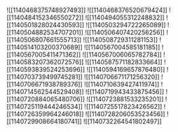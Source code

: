 ![[1140468375748927493]]
![[1140468376520679424]]
![[1140484152346550272]]
![[1140494055312248832]]
![[1140501828024430593]]
![[1140503294722265089]]
![[1140504882534707201]]
![[1140506407420256256]]
![[1140506807661555713]]
![[1140508729311281153]]
![[1140514103200370689]]
![[1140567004585181185]]
![[1140567005411471362]]
![[1140567006065782784]]
![[1140583207362072576]]
![[1140587571182833664]]
![[1140593839524253696]]
![[1140594169657876480]]
![[1140703739499745281]]
![[1140706671171256320]]
![[1140706671938789376]]
![[1140710639427411974]]
![[1140714562544529408]]
![[1140719943433875456]]
![[1140720884065480706]]
![[1140723881533235201]]
![[1140725119444246534]]
![[1140725517823426562]]
![[1140726359964246018]]
![[1140728206053523456]]
![[1140729908664180741]]
![[1140732264541802497]]
